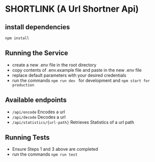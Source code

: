# SHORTLINK (A Url Shortner Api)

## install dependencies
```
npm install
```

## Running the Service
- create a new .env file in the root directory
- copy contents of .env.example file and paste in the new .env file
- replace default parameters with your desired credentials 
- run the commands `npm run dev ` for development and ` npm start for production `

## Available endpoints
- `/api/encode` Encodes a url
- `/api/decode` Decodes a url
- `/api/statistics/{url-path}` Retrieves Statistics of a url path

## Running Tests
- Ensure Steps 1 and 3 above are completed
- run the commands `npm run test `
